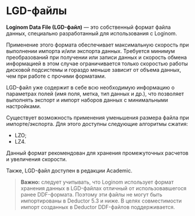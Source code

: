 # LGD-файлы

**Loginom Data File (LGD-файл)** — это собственный формат файла данных, специально разработанный для использования с Loginom.

Применение этого формата обеспечивает максимальную скорость при выполнении импорта и/или экспорта данных. Требуется минимум преобразований при получении или записи данных и скорость обмена информацией в этом случае ограничивается только скоростью работы дисковой подсистемы и гораздо меньше зависит от объема данных, чем при работе с прочими форматами.

LGD-файл уже содержит в себе всю необходимую информацию о параметрах полей (имя поля, метка, тип данных и др.), что позволяет выполнять экспорт и импорт наборов данных с минимальными настройками.

Существует возможность применения уменьшения размера файла при импорте/экспорта. Для этого доступны следующие алгоритмы сжатия:

* LZO;
* LZ4.

Данный формат рекомендован для хранения промежуточных расчетов и увеличения скорости.  

Также, LGD-файл доступен в редакции Academic.  

>**Важно:** следует учитывать, что Loginom использует формат хранения данных в LGD-файлах отличный от использовавшегося ранее DDF-формата. Поэтому эти файлы не могут быть импортированы в Deductor 5.3 и ниже. В целях совместимости импорт созданных в Deductor DDF-файлов поддерживается.
